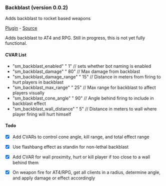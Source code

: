 ### Backblast (version 0.0.2)
Adds backblast to rocket based weapons

[Plugin](plugins/backblast.smx?raw=true) - [Source](scripting/backblast.sp)

Adds backblast to AT4 and RPG. Still in progress, this is not yet fully functional.

#### CVAR List
 * "sm_backblast_enabled" " 1" // sets whether bot naming is enabled
 * "sm_backblast_damage" " 80" // Max damage from backblast
 * "sm_backblast_damage_range" " 15" // Distance in meters from firing to hurt players in backblast
 * "sm_backblast_max_range" " 25" // Max range for backblast to affect players visually
 * "sm_backblast_cone_angle" " 90" // Angle behind firing to include in backblast effect
 * "sm_backblast_wall_distance" " 5" // Distance in meters to wall where player firing will hurt himself

#### Todo
 * [X] Add CVARs to control cone angle, kill range, and total effect range
 * [X] Use flashbang effect as standin for non-lethal backblast
 * [X] Add CVAR for wall proximity, hurt or kill player if too close to a wall behind them
 * [X] On weapon fire for AT4/RPG, get all clients in a radius, determine angle, and apply damage or effect accordingly

